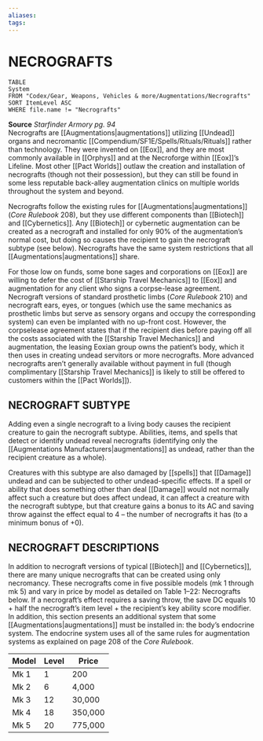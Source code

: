 ```yaml
---
aliases: 
tags: 
---
```

# NECROGRAFTS

``` dataview
TABLE
System
FROM "Codex/Gear, Weapons, Vehicles & more/Augmentations/Necrografts"
SORT ItemLevel ASC
WHERE file.name != "Necrografts"
```

**Source** _Starfinder Armory pg. 94_  
Necrografts are [[Augmentations|augmentations]] utilizing [[Undead]] organs and necromantic [[Compendium/SF1E/Spells/Rituals/Rituals]] rather than technology. They were invented on [[Eox]], and they are most commonly available in [[Orphys]] and at the Necroforge within [[Eox]]’s Lifeline. Most other [[Pact Worlds]] outlaw the creation and installation of necrografts (though not their possession), but they can still be found in some less reputable back-alley augmentation clinics on multiple worlds throughout the system and beyond.  
  
Necrografts follow the existing rules for [[Augmentations|augmentations]] (_Core Rulebook_ 208), but they use different components than [[Biotech]] and [[Cybernetics]]. Any [[Biotech]] or cybernetic augmentation can be created as a necrograft and installed for only 90% of the augmentation’s normal cost, but doing so causes the recipient to gain the necrograft subtype (see below). Necrografts have the same system restrictions that all [[Augmentations|augmentations]] share.  
  
For those low on funds, some bone sages and corporations on [[Eox]] are willing to defer the cost of [[Starship Travel Mechanics]] to [[Eox]] and augmentation for any client who signs a corpse-lease agreement. Necrograft versions of standard prosthetic limbs (_Core Rulebook_ 210) and necrograft ears, eyes, or tongues (which use the same mechanics as prosthetic limbs but serve as sensory organs and occupy the corresponding system) can even be implanted with no up-front cost. However, the corpselease agreement states that if the recipient dies before paying off all the costs associated with the [[Starship Travel Mechanics]] and augmentation, the leasing Eoxian group owns the patient’s body, which it then uses in creating undead servitors or more necrografts. More advanced necrografts aren’t generally available without payment in full (though complimentary [[Starship Travel Mechanics]] is likely to still be offered to customers within the [[Pact Worlds]]). 

## NECROGRAFT SUBTYPE

Adding even a single necrograft to a living body causes the recipient creature to gain the necrograft subtype. Abilities, items, and spells that detect or identify undead reveal necrografts (identifying only the [[Augmentations Manufacturers|augmentations]] as undead, rather than the recipient creature as a whole).  
  
Creatures with this subtype are also damaged by [[spells]] that [[Damage]] undead and can be subjected to other undead-specific effects. If a spell or ability that does something other than deal [[Damage]] would not normally affect such a creature but does affect undead, it can affect a creature with the necrograft subtype, but that creature gains a bonus to its AC and saving throw against the effect equal to 4 – the number of necrografts it has (to a minimum bonus of +0). 

## NECROGRAFT DESCRIPTIONS

In addition to necrograft versions of typical [[Biotech]] and [[Cybernetics]], there are many unique necrografts that can be created using only necromancy. These necrografts come in five possible models (mk 1 through mk 5) and vary in price by model as detailed on Table 1–22: Necrografts below. If a necrograft’s effect requires a saving throw, the save DC equals 10 + half the necrograft’s item level + the recipient’s key ability score modifier. In addition, this section presents an additional system that some [[Augmentations|augmentations]] must be installed in: the body’s endocrine system. The endocrine system uses all of the same rules for augmentation systems as explained on page 208 of the _Core Rulebook_.

| Model | Level | Price   |
|-------|-------|---------|
| Mk 1  | 1     | 200     |
| Mk 2  | 6     | 4,000   |
| Mk 3  | 12    | 30,000  |
| Mk 4  | 18    | 350,000 |
| Mk 5  | 20    | 775,000 |